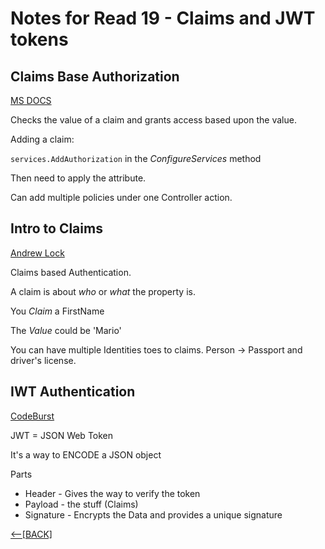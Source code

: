 # Notes for Read 19 - Claims and JWT tokens

## Claims Base Authorization

[MS DOCS](https://docs.microsoft.com/en-us/aspnet/core/security/authorization/claims?view=aspnetcore-2.1)

Checks the value of a claim and grants access based upon the value.

Adding a claim:

```services.AddAuthorization``` in the *ConfigureServices* method

Then need to apply the attribute.

Can add multiple policies under one Controller action.

## Intro to Claims

[Andrew Lock](https://andrewlock.net/introduction-to-authentication-with-asp-net-core/)

Claims based Authentication.

A claim is about *who* or *what* the property is.

You *Claim* a FirstName

The *Value* could be 'Mario'

You can have multiple Identities toes to claims. Person -> Passport and driver's license.


## IWT Authentication

[CodeBurst](https://codeburst.io/jwt-to-authenticate-servers-apis-c6e179aa8c4e)

JWT = JSON Web Token

It's a way to ENCODE a JSON object

Parts
+ Header - Gives the way to verify the token
+ Payload - the stuff (Claims)
+ Signature - Encrypts the Data and provides a unique signature




 
[&lt;--&#91;BACK&#93;](/README.md)